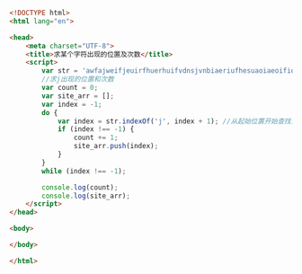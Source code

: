 
<BlogInfo id="242" title="37.求某个字符出现的位置即次数" author="白日梦想猿" pv=0 read_times=0 pre_cost_time="0分33秒" category="js学习" tag_list="['js学习']" create_time="2020.08.05 17:13:17" update_time="2020.10.07 16:33:59" />

```html
<!DOCTYPE html>
<html lang="en">

<head>
    <meta charset="UTF-8">
    <title>求某个字符出现的位置及次数</title>
    <script>
        var str = 'awfajweifjeuirfhuerhuifvdnsjvnbiaeriufhesuaoiaeoifio';
        //求j出现的位置和次数
        var count = 0;
        var site_arr = [];
        var index = -1;
        do {
            var index = str.indexOf('j', index + 1); //从起始位置开始查找，如果找到，为index赋新值,然后再从找到的位置的下一位开始查找，直到找不到该元素
            if (index !== -1) {
                count += 1;
                site_arr.push(index);
            }
        }
        while (index !== -1);

        console.log(count);
        console.log(site_arr);
    </script>
</head>

<body>

</body>

</html>
```
